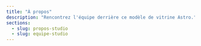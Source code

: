 ```yaml
---
title: "À propos"
description: "Rencontrez l'équipe derrière ce modèle de vitrine Astro."
sections:
  - slug: propos-studio
  - slug: equipe-studio
---
```

